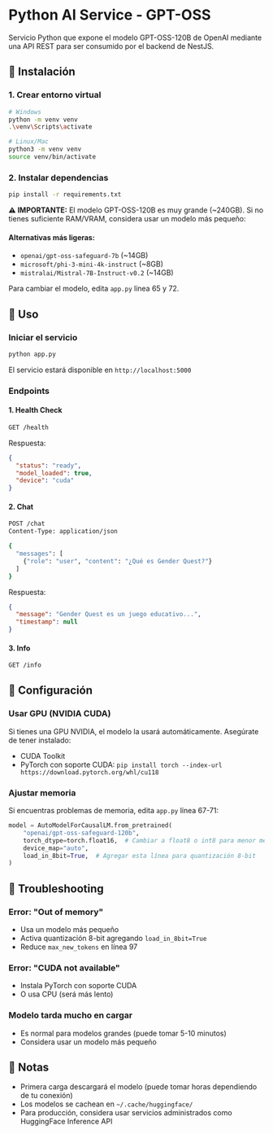 # Python AI Service - GPT-OSS

Servicio Python que expone el modelo GPT-OSS-120B de OpenAI mediante una API REST para ser consumido por el backend de NestJS.

## 🚀 Instalación

### 1. Crear entorno virtual

```bash
# Windows
python -m venv venv
.\venv\Scripts\activate

# Linux/Mac
python3 -m venv venv
source venv/bin/activate
```

### 2. Instalar dependencias

```bash
pip install -r requirements.txt
```

**⚠️ IMPORTANTE:** El modelo GPT-OSS-120B es muy grande (~240GB). Si no tienes suficiente RAM/VRAM, considera usar un modelo más pequeño:

#### Alternativas más ligeras:
- `openai/gpt-oss-safeguard-7b` (~14GB)
- `microsoft/phi-3-mini-4k-instruct` (~8GB)
- `mistralai/Mistral-7B-Instruct-v0.2` (~14GB)

Para cambiar el modelo, edita `app.py` línea 65 y 72.

## 🎯 Uso

### Iniciar el servicio

```bash
python app.py
```

El servicio estará disponible en `http://localhost:5000`

### Endpoints

#### 1. Health Check
```bash
GET /health
```

Respuesta:
```json
{
  "status": "ready",
  "model_loaded": true,
  "device": "cuda"
}
```

#### 2. Chat
```bash
POST /chat
Content-Type: application/json

{
  "messages": [
    {"role": "user", "content": "¿Qué es Gender Quest?"}
  ]
}
```

Respuesta:
```json
{
  "message": "Gender Quest es un juego educativo...",
  "timestamp": null
}
```

#### 3. Info
```bash
GET /info
```

## 🔧 Configuración

### Usar GPU (NVIDIA CUDA)

Si tienes una GPU NVIDIA, el modelo la usará automáticamente. Asegúrate de tener instalado:
- CUDA Toolkit
- PyTorch con soporte CUDA: `pip install torch --index-url https://download.pytorch.org/whl/cu118`

### Ajustar memoria

Si encuentras problemas de memoria, edita `app.py` línea 67-71:

```python
model = AutoModelForCausalLM.from_pretrained(
    "openai/gpt-oss-safeguard-120b",
    torch_dtype=torch.float16,  # Cambiar a float8 o int8 para menor memoria
    device_map="auto",
    load_in_8bit=True,  # Agregar esta línea para quantización 8-bit
)
```

## 🐛 Troubleshooting

### Error: "Out of memory"
- Usa un modelo más pequeño
- Activa quantización 8-bit agregando `load_in_8bit=True`
- Reduce `max_new_tokens` en línea 97

### Error: "CUDA not available"
- Instala PyTorch con soporte CUDA
- O usa CPU (será más lento)

### Modelo tarda mucho en cargar
- Es normal para modelos grandes (puede tomar 5-10 minutos)
- Considera usar un modelo más pequeño

## 📝 Notas

- Primera carga descargará el modelo (puede tomar horas dependiendo de tu conexión)
- Los modelos se cachean en `~/.cache/huggingface/`
- Para producción, considera usar servicios administrados como HuggingFace Inference API
